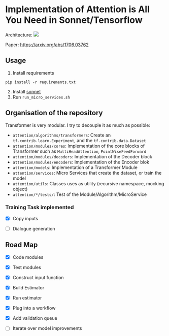 # Implementation of Attention is All You Need in Sonnet/Tensorflow
Architecture:
![](https://camo.githubusercontent.com/88e8f36ce61dedfd2491885b8df2f68c4d1f92f5/687474703a2f2f696d6775722e636f6d2f316b72463252362e706e67)

Paper:
https://arxiv.org/abs/1706.03762

## Usage
1. Install requirements
```
pip install -r requirements.txt
```
2. Install [sonnet](https://github.com/deepmind/sonnet)
3. Run ```run_micro_services.sh```

## Organisation of the repository
Transformer is very modular. I try to decouple it as much as possible:
* ```attention/algorithms/transformers```: Create an ```tf.contrib.learn.Experiment```, and the ```tf.contrib.data.Dataset```
* ```attention/modules/cores```: Implementation of the core blocks of Transformer such as ```MultiHeadAttention```, ```PointWiseFeedForward```
* ```attention/modules/decoders```: Implementation of the Decoder block
* ```attention/modules/encoders```: Implementation of the Encoder blok
* ```attention/models```: Implementation of a Transformer Module
* ```attention/services```: Micro Services that create the dataset, or train the model
* ```attention/utils```: Classes uses as utility (recursive namespace, mocking object)
* ```attention/*/tests/```:  Test of the Module/Algorithm/MicroService

### Training Task implemented
- [X] Copy inputs
- [ ] Dialogue generation



## Road Map
- [X] Code modules
- [X] Test modules
- [X] Construct input function
- [X] Build Estimator
- [X] Run estimator
- [X] Plug into a workflow
- [X] Add validation queue
- [ ] Iterate over model improvements

